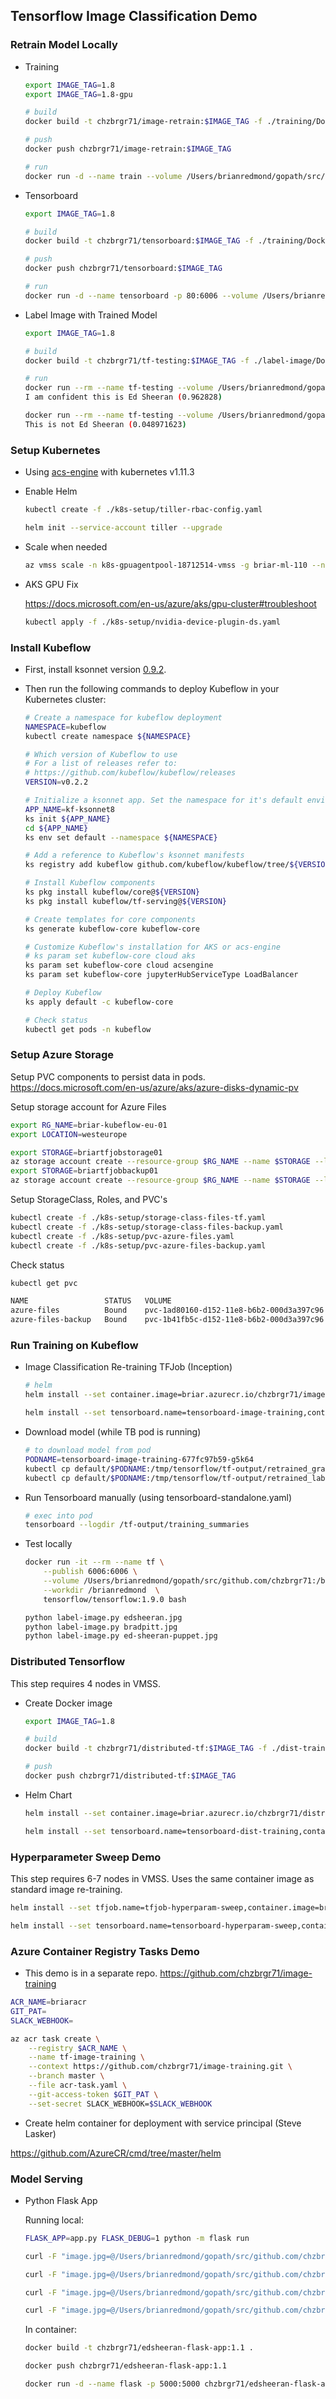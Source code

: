 ## Tensorflow Image Classification Demo


### Retrain Model Locally

* Training
    ```bash
    export IMAGE_TAG=1.8
    export IMAGE_TAG=1.8-gpu

    # build
    docker build -t chzbrgr71/image-retrain:$IMAGE_TAG -f ./training/Dockerfile ./training

    # push
    docker push chzbrgr71/image-retrain:$IMAGE_TAG

    # run
    docker run -d --name train --volume /Users/brianredmond/gopath/src/github.com/chzbrgr71/image-classification/tf-output:/tf-output chzbrgr71/image-retrain:$IMAGE_TAG "--how_many_training_steps=4000" "--learning_rate=0.01" "--bottleneck_dir=/tf-output/bottlenecks" "--model_dir=/tf-output/inception" "--summaries_dir=/tf-output/training_summaries/baseline" "--output_graph=/tf-output/retrained_graph.pb" "--output_labels=/tf-output/retrained_labels.txt" "--image_dir=images"
    ```

* Tensorboard
    ```bash
    export IMAGE_TAG=1.8

    # build
    docker build -t chzbrgr71/tensorboard:$IMAGE_TAG -f ./training/Dockerfile.tensorboard ./training

    # push
    docker push chzbrgr71/tensorboard:$IMAGE_TAG

    # run
    docker run -d --name tensorboard -p 80:6006 --volume /Users/brianredmond/gopath/src/github.com/chzbrgr71/image-classification/tf-output:/tf-output chzbrgr71/tensorboard:$IMAGE_TAG "--logdir" "/tf-output/training_summaries"
    ```

* Label Image with Trained Model
    ```bash
    export IMAGE_TAG=1.8

    # build
    docker build -t chzbrgr71/tf-testing:$IMAGE_TAG -f ./label-image/Dockerfile ./label-image

    # run
    docker run --rm --name tf-testing --volume /Users/brianredmond/gopath/src/github.com/chzbrgr71/image-classification/label-image:/image chzbrgr71/tf-testing:$IMAGE_TAG /image/edsheeran.jpg
    I am confident this is Ed Sheeran (0.962828)

    docker run --rm --name tf-testing --volume /Users/brianredmond/gopath/src/github.com/chzbrgr71/image-classification/label-image:/image chzbrgr71/tf-testing:$IMAGE_TAG /image/bradpitt.jpg
    This is not Ed Sheeran (0.048971623)
    ```

### Setup Kubernetes

* Using [acs-engine](https://github.com/Azure/acs-engine) with kubernetes v1.11.3

* Enable Helm

    ```bash
    kubectl create -f ./k8s-setup/tiller-rbac-config.yaml
    
    helm init --service-account tiller --upgrade
    ```

* Scale when needed

    ```bash
    az vmss scale -n k8s-gpuagentpool-18712514-vmss -g briar-ml-110 --new-capacity 1 --no-wait
    ```

* AKS GPU Fix

    https://docs.microsoft.com/en-us/azure/aks/gpu-cluster#troubleshoot

    ```bash
    kubectl apply -f ./k8s-setup/nvidia-device-plugin-ds.yaml
    ```

### Install Kubeflow

* First, install ksonnet version [0.9.2](https://ksonnet.io/#get-started).
* Then run the following commands to deploy Kubeflow in your Kubernetes cluster:

    ```bash
    # Create a namespace for kubeflow deployment
    NAMESPACE=kubeflow
    kubectl create namespace ${NAMESPACE}

    # Which version of Kubeflow to use
    # For a list of releases refer to:
    # https://github.com/kubeflow/kubeflow/releases
    VERSION=v0.2.2

    # Initialize a ksonnet app. Set the namespace for it's default environment.
    APP_NAME=kf-ksonnet8
    ks init ${APP_NAME}
    cd ${APP_NAME}
    ks env set default --namespace ${NAMESPACE}

    # Add a reference to Kubeflow's ksonnet manifests
    ks registry add kubeflow github.com/kubeflow/kubeflow/tree/${VERSION}/kubeflow

    # Install Kubeflow components
    ks pkg install kubeflow/core@${VERSION}
    ks pkg install kubeflow/tf-serving@${VERSION}

    # Create templates for core components
    ks generate kubeflow-core kubeflow-core

    # Customize Kubeflow's installation for AKS or acs-engine
    # ks param set kubeflow-core cloud aks
    ks param set kubeflow-core cloud acsengine
    ks param set kubeflow-core jupyterHubServiceType LoadBalancer

    # Deploy Kubeflow
    ks apply default -c kubeflow-core

    # Check status
    kubectl get pods -n kubeflow
    ```

### Setup Azure Storage

Setup PVC components to persist data in pods. https://docs.microsoft.com/en-us/azure/aks/azure-disks-dynamic-pv 

Setup storage account for Azure Files
```bash
export RG_NAME=briar-kubeflow-eu-01
export LOCATION=westeurope

export STORAGE=briartfjobstorage01
az storage account create --resource-group $RG_NAME --name $STORAGE --location $LOCATION --sku Standard_LRS
export STORAGE=briartfjobbackup01
az storage account create --resource-group $RG_NAME --name $STORAGE --location $LOCATION --sku Standard_LRS
```

Setup StorageClass, Roles, and PVC's
```bash
kubectl create -f ./k8s-setup/storage-class-files-tf.yaml
kubectl create -f ./k8s-setup/storage-class-files-backup.yaml
kubectl create -f ./k8s-setup/pvc-azure-files.yaml
kubectl create -f ./k8s-setup/pvc-azure-files-backup.yaml
```

Check status
```bash
kubectl get pvc

NAME                 STATUS   VOLUME                                     CAPACITY   ACCESS MODES   STORAGECLASS                 AGE
azure-files          Bound    pvc-1ad80160-d152-11e8-b6b2-000d3a397c96   10Gi       RWX            storage-class-files-tf       8s
azure-files-backup   Bound    pvc-1b41fb5c-d152-11e8-b6b2-000d3a397c96   10Gi       RWX            storage-class-files-backup   8s
```

### Run Training on Kubeflow
    
* Image Classification Re-training TFJob (Inception)

    ```bash
    # helm
    helm install --set container.image=briar.azurecr.io/chzbrgr71/image-retrain,container.imageTag=1.8-gpu,container.pvcName=azure-files-backup,tfjob.name=tfjob-image-training ./training/chart

    helm install --set tensorboard.name=tensorboard-image-training,container.pvcName=azure-files-backup,container.subPath=tfjob-image-training ./training/tensorboard-chart
    ```

* Download model (while TB pod is running)

    ```bash        
    # to download model from pod
    PODNAME=tensorboard-image-training-677fc97b59-g5k64
    kubectl cp default/$PODNAME:/tmp/tensorflow/tf-output/retrained_graph.pb ~/Downloads/retrained_graph.pb
    kubectl cp default/$PODNAME:/tmp/tensorflow/tf-output/retrained_labels.txt ~/Downloads/retrained_labels.txt
    ```

* Run Tensorboard manually (using tensorboard-standalone.yaml)

    ```bash
    # exec into pod
    tensorboard --logdir /tf-output/training_summaries
    ```

* Test locally
    ```bash
    docker run -it --rm --name tf \
        --publish 6006:6006 \
        --volume /Users/brianredmond/gopath/src/github.com/chzbrgr71:/brianredmond \
        --workdir /brianredmond  \
        tensorflow/tensorflow:1.9.0 bash

    python label-image.py edsheeran.jpg
    python label-image.py bradpitt.jpg
    python label-image.py ed-sheeran-puppet.jpg
    ```

### Distributed Tensorflow

This step requires 4 nodes in VMSS.

* Create Docker image

    ```bash
    export IMAGE_TAG=1.8

    # build
    docker build -t chzbrgr71/distributed-tf:$IMAGE_TAG -f ./dist-training/Dockerfile ./dist-training

    # push
    docker push chzbrgr71/distributed-tf:$IMAGE_TAG
    ```

* Helm Chart

    ```bash
    helm install --set container.image=briar.azurecr.io/chzbrgr71/distributed-tf,container.imageTag=1.0,training.workercount=2,container.pvcName=azure-files-backup,tfjob.name=tfjob-dist-training ./dist-training/chart

    helm install --set tensorboard.name=tensorboard-dist-training,container.pvcName=azure-files-backup,container.subPath=tfjob-dist-training ./training/tensorboard-chart
    ```
    
### Hyperparameter Sweep Demo

This step requires 6-7 nodes in VMSS. Uses the same container image as standard image re-training.

```bash
helm install --set tfjob.name=tfjob-hyperparam-sweep,container.image=briar.azurecr.io/chzbrgr71/image-retrain:1.8-gpu,container.pvcName=azure-files-backup ./hyperparameter/chart

helm install --set tensorboard.name=tensorboard-hyperparam-sweep,container.pvcName=azure-files-backup,container.subPath=tfjob-hps ./hyperparameter/tensorboard-chart
```

### Azure Container Registry Tasks Demo

* This demo is in a separate repo. https://github.com/chzbrgr71/image-training 

```bash
ACR_NAME=briaracr    
GIT_PAT=
SLACK_WEBHOOK=

az acr task create \
    --registry $ACR_NAME \
    --name tf-image-training \
    --context https://github.com/chzbrgr71/image-training.git \
    --branch master \
    --file acr-task.yaml \
    --git-access-token $GIT_PAT \
    --set-secret SLACK_WEBHOOK=$SLACK_WEBHOOK
```

* Create helm container for deployment with service principal (Steve Lasker)

https://github.com/AzureCR/cmd/tree/master/helm 


### Model Serving

* Python Flask App

    Running local: 
    ```bash
    FLASK_APP=app.py FLASK_DEBUG=1 python -m flask run

    curl -F "image.jpg=@/Users/brianredmond/gopath/src/github.com/chzbrgr71/image-classification/label-image/edsheeran.jpg" http://localhost:5000/detect_image

    curl -F "image.jpg=@/Users/brianredmond/gopath/src/github.com/chzbrgr71/image-classification/label-image/bradpitt.jpg" http://localhost:5000/detect_image

    curl -F "image.jpg=@/Users/brianredmond/gopath/src/github.com/chzbrgr71/image-classification/label-image/brianredmond.jpg" http://localhost:5000/detect_image

    curl -F "image.jpg=@/Users/brianredmond/gopath/src/github.com/chzbrgr71/image-classification/label-image/edsheeran.jpg" http://40.78.47.97:5000/detect_image
    ```

    In container:
    ```bash
    docker build -t chzbrgr71/edsheeran-flask-app:1.1 .

    docker push chzbrgr71/edsheeran-flask-app:1.1

    docker run -d --name flask -p 5000:5000 chzbrgr71/edsheeran-flask-app:1.1
    ```